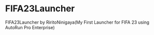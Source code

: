 # FIFA23Launcher
FIFA23Launcher by RiritoNinigaya(My First Launcher for FIFA 23 using AutoRun Pro Enterprise)

